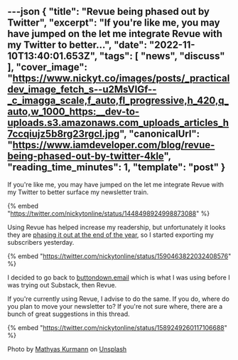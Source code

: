 ---json
{
  "title": "Revue being phased out by Twitter",
  "excerpt": "If you're like me, you may have jumped on the let me integrate Revue with my Twitter to better...",
  "date": "2022-11-10T13:40:01.653Z",
  "tags": [
    "news",
    "discuss"
  ],
  "cover_image": "https://www.nickyt.co/images/posts/_practicaldev_image_fetch_s--u2MsVIGf--_c_imagga_scale,f_auto,fl_progressive,h_420,q_auto,w_1000_https:__dev-to-uploads.s3.amazonaws.com_uploads_articles_h7ccqiujz5b8rg23rgcl.jpg",
  "canonicalUrl": "https://www.iamdeveloper.com/blog/revue-being-phased-out-by-twitter-4kle",
  "reading_time_minutes": 1,
  "template": "post"
}
---

If you're like me, you may have jumped on the let me integrate Revue with my Twitter to better surface my newsletter train.

{% embed "https://twitter.com/nickytonline/status/1448498924998873088" %}

Using Revue has helped increase my readership, but unfortunately it looks they are [phasing it out at the end of the year](https://techcrunch.com/2022/11/03/twitter-layoffs-elon-musk/), so I started exporting my subscribers yesterday.

{% embed "https://twitter.com/nickytonline/status/1590463822032408576" %}

I decided to go back to [buttondown.email](https://buttondown.email) which is what I was using before I was trying out Substack, then Revue.

If you're currently using Revue, I advise to do the same. If you do, where do you plan to move your newsletter to? If you're not sure where, there are a bunch of great suggestions in this thread.

{% embed "https://twitter.com/nickytonline/status/1589249260117106688" %}

Photo by <a href="https://unsplash.com/ja/@mathyaskurmann?utm_source=unsplash&utm_medium=referral&utm_content=creditCopyText">Mathyas Kurmann</a> on <a href="https://unsplash.com/s/photos/newsletter?utm_source=unsplash&utm_medium=referral&utm_content=creditCopyText">Unsplash</a>
